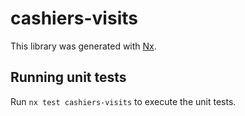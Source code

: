 # cashiers-visits

This library was generated with [Nx](https://nx.dev).

## Running unit tests

Run `nx test cashiers-visits` to execute the unit tests.
